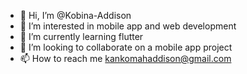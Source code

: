 - 👋 Hi, I’m @Kobina-Addison
- 👀 I’m interested in mobile app and web development
- 🌱 I’m currently learning flutter
- 💞️ I’m looking to collaborate on a mobile app project
- 📫 How to reach me kankomahaddison@gmail.com

<!---
Kobina-Addison/Kobina-Addison is a ✨ special ✨ repository because its `README.md` (this file) appears on your GitHub profile.
You can click the Preview link to take a look at your changes.
--->
